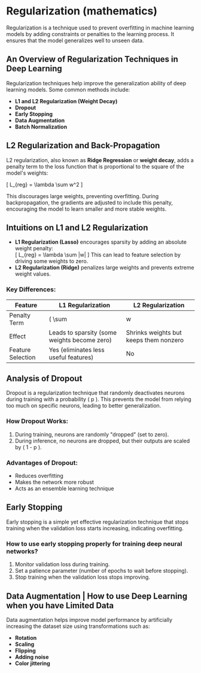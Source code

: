 # Regularization (mathematics)

Regularization is a technique used to prevent overfitting in machine learning models by adding constraints or penalties to the learning process. It ensures that the model generalizes well to unseen data.

## An Overview of Regularization Techniques in Deep Learning  
Regularization techniques help improve the generalization ability of deep learning models. Some common methods include:
- **L1 and L2 Regularization (Weight Decay)**
- **Dropout**
- **Early Stopping**
- **Data Augmentation**
- **Batch Normalization**

## L2 Regularization and Back-Propagation  
L2 regularization, also known as **Ridge Regression** or **weight decay**, adds a penalty term to the loss function that is proportional to the square of the model's weights:

\[
L_{reg} = \lambda \sum w^2
\]

This discourages large weights, preventing overfitting. During backpropagation, the gradients are adjusted to include this penalty, encouraging the model to learn smaller and more stable weights.

## Intuitions on L1 and L2 Regularization  
- **L1 Regularization (Lasso)** encourages sparsity by adding an absolute weight penalty:  
  \[
  L_{reg} = \lambda \sum |w|
  \]
  This can lead to feature selection by driving some weights to zero.
- **L2 Regularization (Ridge)** penalizes large weights and prevents extreme weight values.

### Key Differences:
| Feature       | L1 Regularization | L2 Regularization |
|--------------|------------------|------------------|
| Penalty Term | \( \sum |w| \) | \( \sum w^2 \) |
| Effect       | Leads to sparsity (some weights become zero) | Shrinks weights but keeps them nonzero |
| Feature Selection | Yes (eliminates less useful features) | No |

## Analysis of Dropout  
Dropout is a regularization technique that randomly deactivates neurons during training with a probability \( p \). This prevents the model from relying too much on specific neurons, leading to better generalization.

### How Dropout Works:
1. During training, neurons are randomly "dropped" (set to zero).
2. During inference, no neurons are dropped, but their outputs are scaled by \( 1 - p \).

### Advantages of Dropout:
- Reduces overfitting
- Makes the network more robust
- Acts as an ensemble learning technique

## Early Stopping  
Early stopping is a simple yet effective regularization technique that stops training when the validation loss starts increasing, indicating overfitting.

### How to use early stopping properly for training deep neural networks?  
1. Monitor validation loss during training.
2. Set a patience parameter (number of epochs to wait before stopping).
3. Stop training when the validation loss stops improving.

## Data Augmentation | How to use Deep Learning when you have Limited Data  
Data augmentation helps improve model performance by artificially increasing the dataset size using transformations such as:
- **Rotation**
- **Scaling**
- **Flipping**
- **Adding noise**
- **Color jittering**
